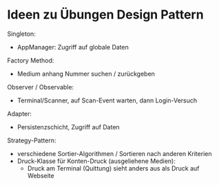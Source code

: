 Ideen zu Übungen Design Pattern
===================================

Singleton:

* AppManager: Zugriff auf globale Daten

Factory Method:

* Medium anhang Nummer suchen / zurückgeben

Observer / Observable:
* Terminal/Scanner, auf Scan-Event warten, dann Login-Versuch

Adapter:
* Persistenzschicht, Zugriff auf Daten


Strategy-Pattern:
  * verschiedene Sortier-Algorithmen / Sortieren nach anderen Kriterien
  * Druck-Klasse für Konten-Druck (ausgeliehene Medien):
    * Druck am Terminal (Quittung) sieht anders aus als Druck auf Webseite
